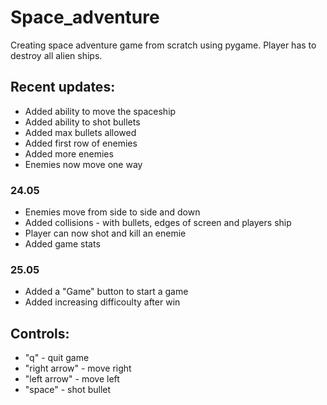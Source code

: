 # Space_adventure
Creating space adventure game from scratch using pygame. Player has to destroy all alien ships.

## Recent updates:
- Added ability to move the spaceship
- Added ability to shot bullets
- Added max bullets allowed
- Added first row of enemies
- Added more enemies
- Enemies now move one way
### 24.05
- Enemies move from side to side and down
- Added collisions - with bullets, edges of screen and players ship
- Player can now shot and kill an enemie
- Added game stats

### 25.05
- Added a "Game" button to start a game
- Added increasing difficoulty after win

## Controls:
- "q" - quit game
- "right  arrow" - move right
- "left arrow" - move left
- "space" - shot bullet

